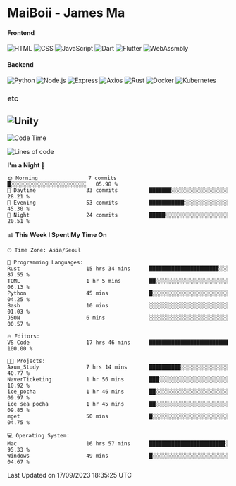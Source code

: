 # MaiBoii - James Ma

#### Frontend
![HTML](https://img.shields.io/badge/-HTML-E34F26?style=flat-square&logo=html5&logoColor=white)
![CSS](https://img.shields.io/badge/-CSS-1572B6?style=flat-square&logo=css3)
![JavaScript](https://img.shields.io/badge/-JavaScript-F7DF1E?style=flat-square&logo=javascript&logoColor=black)
![Dart](https://img.shields.io/badge/-Dart-0175C2?style=flat-square&logo=dart)
![Flutter](https://img.shields.io/badge/-Flutter-02569B?style=flat-square&logo=flutter)
![WebAssmbly](https://img.shields.io/badge/-WebAssembly-654FF0?style=flat-square&logo=webassembly&logoColor=white)


#### Backend
![Python](https://img.shields.io/badge/-Python-3776AB?style=flat-square&logo=python&logoColor=white)
![Node.js](https://img.shields.io/badge/-Node.js-339933?style=flat-square&logo=node.js&logoColor=white)
![Express](https://img.shields.io/badge/-Express-339933?style=flat-square&logo=express&logoColor=white)
![Axios](https://img.shields.io/badge/-Axios-5A29E4?style=flat-square&logo=axios&logoColor=white)
![Rust](https://img.shields.io/badge/-Rust-000000?style=flat-square&logo=rust&logoColor=white)
![Docker](https://img.shields.io/badge/-Docker-2496ED?style=flat-square&logo=docker&logoColor=white)
![Kubernetes](https://img.shields.io/badge/-Kubernetes-326CE5?style=flat-square&logo=kubernetes&logoColor=white)


### etc
![Unity](https://img.shields.io/badge/-Unity-FFFFFF?style=flat-square&logo=unity&logoColor=black)
---
<!--START_SECTION:waka-->
![Code Time](http://img.shields.io/badge/Code%20Time-641%20hrs%2037%20mins-blue)

![Lines of code](https://img.shields.io/badge/From%20Hello%20World%20I%27ve%20Written-49.9%20thousand%20lines%20of%20code-blue)

**I'm a Night 🦉** 

```text
🌞 Morning                7 commits           █░░░░░░░░░░░░░░░░░░░░░░░░   05.98 % 
🌆 Daytime                33 commits          ███████░░░░░░░░░░░░░░░░░░   28.21 % 
🌃 Evening                53 commits          ███████████░░░░░░░░░░░░░░   45.30 % 
🌙 Night                  24 commits          █████░░░░░░░░░░░░░░░░░░░░   20.51 % 
```


📊 **This Week I Spent My Time On** 

```text
🕑︎ Time Zone: Asia/Seoul

💬 Programming Languages: 
Rust                     15 hrs 34 mins      ██████████████████████░░░   87.55 % 
TOML                     1 hr 5 mins         ██░░░░░░░░░░░░░░░░░░░░░░░   06.13 % 
Python                   45 mins             █░░░░░░░░░░░░░░░░░░░░░░░░   04.25 % 
Bash                     10 mins             ░░░░░░░░░░░░░░░░░░░░░░░░░   01.03 % 
JSON                     6 mins              ░░░░░░░░░░░░░░░░░░░░░░░░░   00.57 % 

🔥 Editors: 
VS Code                  17 hrs 46 mins      █████████████████████████   100.00 % 

🐱‍💻 Projects: 
Axum_Study               7 hrs 14 mins       ██████████░░░░░░░░░░░░░░░   40.77 % 
NaverTicketing           1 hr 56 mins        ███░░░░░░░░░░░░░░░░░░░░░░   10.92 % 
ice_pocha                1 hr 46 mins        ██░░░░░░░░░░░░░░░░░░░░░░░   09.97 % 
ice_sea_pocha            1 hr 45 mins        ██░░░░░░░░░░░░░░░░░░░░░░░   09.85 % 
mget                     50 mins             █░░░░░░░░░░░░░░░░░░░░░░░░   04.75 % 

💻 Operating System: 
Mac                      16 hrs 57 mins      ████████████████████████░   95.33 % 
Windows                  49 mins             █░░░░░░░░░░░░░░░░░░░░░░░░   04.67 % 
```


 Last Updated on 17/09/2023 18:35:25 UTC
<!--END_SECTION:waka-->

